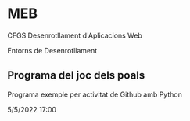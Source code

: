 # MEB

CFGS Desenrotllament d'Aplicacions Web

Entorns de Desenrotllament

## Programa del joc dels poals

Programa exemple per activitat de Github amb Python

5/5/2022  17:00